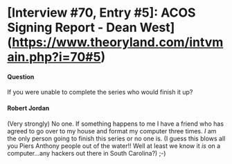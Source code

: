 # [Interview #70, Entry #5]: ACOS Signing Report - Dean West](https://www.theoryland.com/intvmain.php?i=70#5)

#### Question

If you were unable to complete the series who would finish it up?

#### Robert Jordan

(Very strongly) No one. If something happens to me I have a friend who has agreed to go over to my house and format my computer three times.
*I*
am the only person going to finish this series or no one is. (I guess this blows all you Piers Anthony people out of the water!! Well at least we know it
*is*
on a computer...any hackers out there in South Carolina?) ;-)

